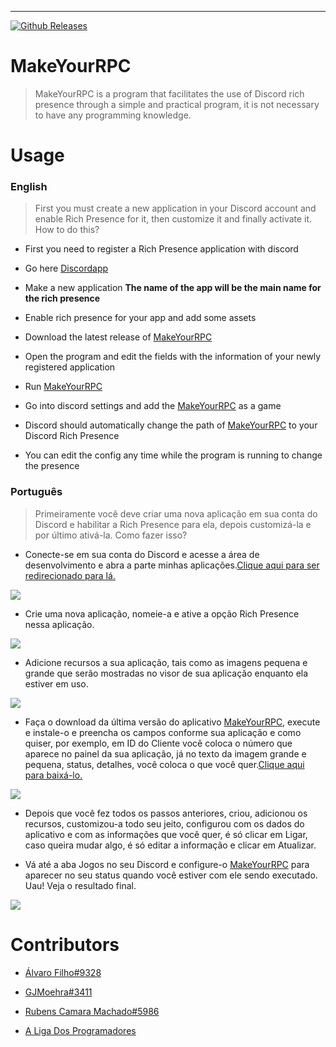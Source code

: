 ---

[![Github  Releases](https://img.shields.io/github/downloads/alvarofilho/MakeYourRPC/latest/total.svg?style=flat-square)](https://github.com/alvarofilho/MakeYourRPC/releases)

# MakeYourRPC

> MakeYourRPC is a program that facilitates the use of Discord rich presence through a simple and practical program, it is not necessary to have any programming knowledge.

# Usage

### English

> First you must create a new application in your Discord account and enable Rich Presence for it, then customize it and finally activate it. How to do this?

* First you need to register a Rich Presence application with discord

- Go here [Discordapp](https://discordapp.com/developers/applications/me)

* Make a new application **The name of the app will be the main name for the rich presence**

- Enable rich presence for your app and add some assets

* Download the latest release of [MakeYourRPC](https://github.com/alvarofilho/MakeYourRPC/releases)

- Open the program and edit the fields with the information of your newly registered application

* Run [MakeYourRPC](https://github.com/alvarofilho/MakeYourRPC/releases)

- Go into discord settings and add the [MakeYourRPC](https://github.com/alvarofilho/MakeYourRPC/releases) as a game

* Discord should automatically change the path of [MakeYourRPC](https://github.com/alvarofilho/MakeYourRPC/releases) to your Discord Rich Presence

- You can edit the config any time while the program is running to change the presence

### Português

> Primeiramente você deve criar uma nova aplicação em sua conta do Discord e habilitar a Rich Presence para ela, depois customizá-la e por último ativá-la. Como fazer isso?

* Conecte-se em sua conta do Discord e acesse a área de desenvolvimento e abra a parte minhas aplicações.[Clique aqui para ser redirecionado para lá.](https://discordapp.com/developers/applications/me)

![](https://cdn.discordapp.com/attachments/426888411488714762/449790089178906634/unknown.png)

* Crie uma nova aplicação, nomeie-a e ative a opção Rich Presence nessa aplicação.

![](https://cdn.discordapp.com/attachments/426888411488714762/449790123014619154/unknown.png)

* Adicione recursos a sua aplicação, tais como as imagens pequena e grande que serão mostradas no visor de sua aplicação enquanto ela estiver em uso.

![](https://cdn.discordapp.com/attachments/426888411488714762/449790151061929994/unknown.png)

* Faça o download da última versão do aplicativo [MakeYourRPC](https://github.com/alvarofilho/MakeYourRPC/releases), execute e instale-o e preencha os campos conforme sua aplicação e como quiser, por exemplo, em ID do Cliente você coloca o número que aparece no painel da sua aplicação, já no texto da imagem grande e pequena, status, detalhes, você coloca o que você quer.[Clique aqui para baixá-lo.](https://github.com/alvarofilho/MakeYourRPC/releases)

![](https://cdn.discordapp.com/attachments/426888411488714762/449790173132095499/unknown.png)

* Depois que você fez todos os passos anteriores, criou, adicionou os recursos, customizou-a todo seu jeito, configurou com os dados do aplicativo e com as informações que você quer, é só clicar em Ligar, caso queira mudar algo, é só editar a informação e clicar em Atualizar.

- Vá até a aba Jogos no seu Discord e configure-o [MakeYourRPC](https://github.com/SrSheep/MakeYourRPC/releases) para aparecer no seu status quando você estiver com ele sendo executado. Uau! Veja o resultado final.

![](https://cdn.discordapp.com/attachments/426888411488714762/449790487445110784/1.png)

# Contributors

* [Álvaro Filho#9328](http://github.com/alvarofilho)

* [GJMoehra#3411](https://github.com/GMoehra)

* [Rubens Camara Machado#5986](https://github.com/RubensCamaraMachado)

* [A Liga Dos Programadores](https://github.com/Liga-dos-Programadores)
